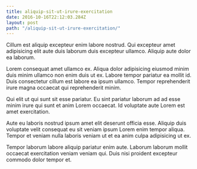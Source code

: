 ```yaml
---
title: aliquip-sit-ut-irure-exercitation
date: 2016-10-16T22:12:03.284Z
layout: post
path: "/aliquip-sit-ut-irure-exercitation/"
---
```


Cillum est aliquip excepteur enim labore nostrud. Qui excepteur amet adipisicing elit aute duis laborum duis excepteur ullamco. Aliquip aute dolor ea laborum.

Lorem consequat amet ullamco ex. Aliqua dolor adipisicing eiusmod minim duis minim ullamco non enim duis ut ex. Labore tempor pariatur ea mollit id. Duis consectetur cillum est labore ea ipsum ullamco. Tempor reprehenderit irure magna occaecat qui reprehenderit minim.

Qui elit ut qui sunt sit esse pariatur. Eu sint pariatur laborum ad ad esse minim irure qui sunt et anim Lorem occaecat. Id voluptate aute Lorem est amet exercitation.

Aute eu laboris nostrud ipsum amet elit deserunt officia esse. Aliquip duis voluptate velit consequat eu sit veniam ipsum Lorem enim tempor aliqua. Tempor et veniam nulla laboris veniam ut et ea anim culpa adipisicing ut ex.

Tempor laborum labore aliquip pariatur enim aute. Laborum laborum mollit occaecat exercitation veniam veniam qui. Duis nisi proident excepteur commodo dolor tempor et.